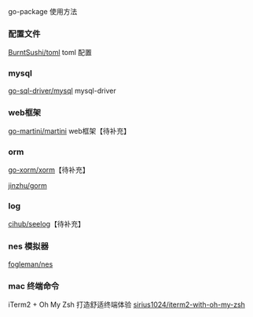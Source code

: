 go-package 使用方法

### 配置文件
[BurntSushi/toml](https://github.com/siyaEng/go-package-demo/blob/master/pkg/BurntSushi/toml/README.md) toml 配置

### mysql
[go-sql-driver/mysql](https://github.com/siyaEng/go-package-demo/blob/master/pkg/go-sql-driver/mysql/README.md) mysql-driver

### web框架
[go-martini/martini](https://github.com/siyaEng/go-package-demo/blob/master/pkg/go-martini/martini/README.md) web框架【待补充】

### orm
[go-xorm/xorm](https://github.com/siyaEng/go-package-demo/blob/master/pkg/go-xorm/xorm/README.md)【待补充】

[jinzhu/gorm](https://github.com/siyaEng/go-package-demo/blob/master/pkg/jinzhu/gorm/README.md)

### log
[cihub/seelog](https://github.com/siyaEng/go-package-demo/blob/master/pkg/cihub/seelog/README.md)【待补充】

### nes 模拟器
[fogleman/nes](https://github.com/siyaEng/go-package-demo/blob/master/pkg/fogleman/nes/README.md)

### mac 终端命令
iTerm2 + Oh My Zsh 打造舒适终端体验
[sirius1024/iterm2-with-oh-my-zsh](https://github.com/sirius1024/iterm2-with-oh-my-zsh)

